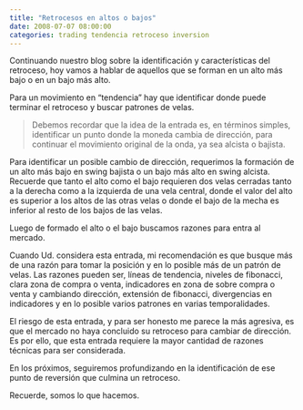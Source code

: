 ```yaml
---
title: "Retrocesos en altos o bajos"
date: 2008-07-07 08:00:00
categories: trading tendencia retroceso inversion
---
```

Continuando nuestro blog sobre la identificación y características del retroceso, hoy vamos a hablar de aquellos que se forman en un alto más bajo o en un bajo más alto.

Para un movimiento en “tendencia” hay que identificar donde puede terminar el retroceso y buscar patrones de velas.

> Debemos recordar que la idea de la entrada es, en términos simples, identificar un punto donde la moneda cambia de dirección, para continuar el movimiento original de la onda, ya sea alcista o bajista.

Para identificar un posible cambio de dirección, requerimos la formación de un alto más bajo en swing bajista o un bajo más alto en swing alcista. Recuerde que tanto el alto como el bajo requieren dos velas cerradas tanto a la derecha como a la izquierda de una vela central, donde el valor del alto es superior a los altos de las otras velas o donde el bajo de la mecha es inferior al resto de los bajos de las velas. 

Luego de formado el alto o el bajo buscamos razones para entra al mercado.

Cuando Ud. considera esta entrada, mi recomendación es que busque más de una razón para tomar la posición y en lo posible más de un patrón de velas. Las razones pueden ser, líneas de tendencia, niveles de fibonacci, clara zona de compra o venta, indicadores en zona de sobre compra o venta y cambiando dirección, extensión de fibonacci, divergencias en indicadores y en lo posible varios patrones en varias temporalidades.

El riesgo de esta entrada, y para ser honesto me parece la más agresiva, es que el mercado no haya concluido su retroceso para cambiar de dirección. Es por ello, que esta entrada requiere la mayor cantidad de razones técnicas para ser considerada.

En los próximos, seguiremos profundizando en la identificación de ese punto de reversión que culmina un retroceso.

Recuerde, somos lo que hacemos.